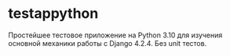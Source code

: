 # testappython

Простейшее тестовое приложение на Python 3.10 для изучения основной механики работы с Django 4.2.4.
Без unit тестов.
